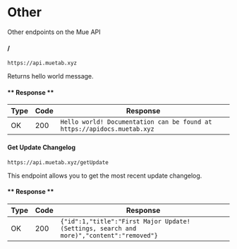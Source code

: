 # Other
Other endpoints on the Mue API

#### /

```https://api.muetab.xyz```

Returns hello world message.

<!-- tabs:start -->
#### ** Response **
Type | Code | Response
--- | --- | ---
OK | 200 | ```Hello world! Documentation can be found at https://apidocs.muetab.xyz```
<!-- tabs:end -->

#### Get Update Changelog

```https://api.muetab.xyz/getUpdate```

This endpoint allows you to get the most recent update changelog.

<!-- tabs:start -->
#### ** Response **
Type | Code | Response
--- | --- | ---
OK | 200 | ```{"id":1,"title":"First Major Update! (Settings, search and more)","content":"removed"}```
<!-- tabs:end -->